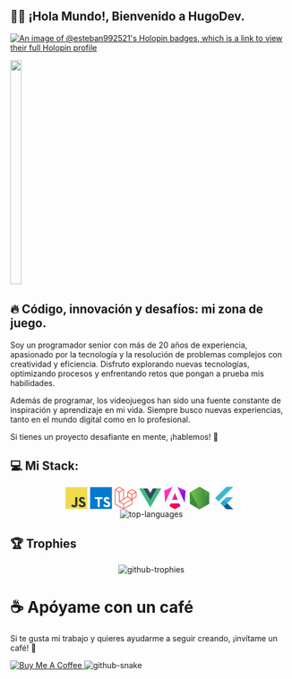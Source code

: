 
## 👨‍💻 ¡Hola Mundo!, Bienvenido a HugoDev.

[![An image of @esteban992521's Holopin badges, which is a link to view their full Holopin profile](https://holopin.me/esteban992521)](https://holopin.io/@esteban992521)


<div style="display: flex; gap: 10px; width: 100%; height: auto; margin-bottom: 10px; margin-top:10px">
<picture>
  <source
    srcset="https://github-readme-stats.vercel.app/api?username=esteban992521&show_icons=true&theme=dark"
    media="(prefers-color-scheme: dark)"
  />
  <source
    srcset="https://github-readme-stats.vercel.app/api?username=esteban992521&show_icons=true"
    media="(prefers-color-scheme: light), (prefers-color-scheme: no-preference)"
  />
  <img src="https://github-readme-stats.vercel.app/api?username=esteban992521&show_icons=true" height="400px" width="100%" />
</picture>
</div>



## 🔥 Código, innovación y desafíos: mi zona de juego.

Soy un programador senior con más de 20 años de experiencia, apasionado por la tecnología y la resolución de problemas complejos con creatividad y eficiencia. Disfruto explorando nuevas tecnologías, optimizando procesos y enfrentando retos que pongan a prueba mis habilidades.

Además de programar, los videojuegos han sido una fuente constante de inspiración y aprendizaje en mi vida. Siempre busco nuevas experiencias, tanto en el mundo digital como en lo profesional.

Si tienes un proyecto desafiante en mente, ¡hablemos! 🚀


## 💻 Mi Stack:

<div style="display: flex; align-items: center; justify-content: center;">
<img src="https://github.com/devicons/devicon/blob/master/icons/javascript/javascript-original.svg" alt="javascript" width="40" height="40"/>&nbsp;
<img src="https://github.com/devicons/devicon/blob/master/icons/typescript/typescript-original.svg" alt="typescript" width="40" height="40"/>&nbsp;
<img src="https://github.com/devicons/devicon/blob/master/icons/laravel/laravel-original.svg" alt="Laravel" width="40" height="40"/>&nbsp;
<img src="https://github.com/devicons/devicon/blob/master/icons/vuejs/vuejs-original.svg" alt="Vue js" width="40" height="40"/>&nbsp;
<img src="https://github.com/devicons/devicon/blob/master/icons/angular/angular-original.svg" alt="Angular" width="40" height="40"/>&nbsp;
<img src="https://github.com/devicons/devicon/blob/master/icons/nodejs/nodejs-original.svg" alt="Node Js" width="40" height="40"/>&nbsp;
<img src="https://github.com/devicons/devicon/blob/master/icons/flutter/flutter-original.svg" alt="Flutter" width="40" height="40"/>&nbsp;
</div>
<div style="display: flex; align-items: center; justify-content: center;">
<img src="https://github-readme-stats.vercel.app/api/top-langs/?username=esteban992521&layout=compact&theme=vision-friendly-dark" alt="top-languages" />
</div>

## 🏆 Trophies

<div align="center">
  <img src="https://github-profile-trophy.vercel.app/?username=esteban992521&theme=dark_lover" alt="github-trophies" />
</div>

# ☕ Apóyame con un café  

Si te gusta mi trabajo y quieres ayudarme a seguir creando, ¡invítame un café! 🧡 

<a href="https://www.buymeacoffee.com/hugoesteban" target="_blank">
    <img src="https://cdn.buymeacoffee.com/buttons/v2/default-yellow.png" alt="Buy Me A Coffee" width="200">
</a>


<picture>
  <source media="(prefers-color-scheme: dark)" srcset="https://raw.githubusercontent.com/tobiasmeyhoefer/tobiasmeyhoefer/output/github-snake-dark.svg" />
  <source media="(prefers-color-scheme: light)" srcset="https://raw.githubusercontent.com/tobiasmeyhoefer/tobiasmeyhoefer/output/github-snake.svg" />
  <img alt="github-snake" src="https://raw.githubusercontent.com/tobiasmeyhoefer/tobiasmeyhoefer/output/github-snake.svg" />
</picture>
